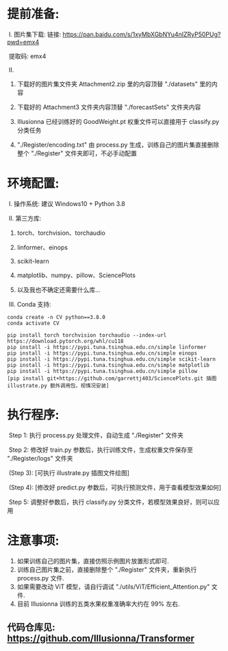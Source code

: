 # 提前准备:

​    Ⅰ. 图片集下载: 链接: https://pan.baidu.com/s/1xyMbXGbNYu4nIZRyP50PUg?pwd=emx4

​            提取码: emx4

​    Ⅱ.

1. 下载好的图片集文件夹 Attachment2.zip 里的内容顶替 "./datasets" 里的内容

2. 下载好的 Attachment3 文件夹内容顶替 "./forecastSets" 文件夹内容

3. Illusionna 已经训练好的 GoodWeight.pt 权重文件可以直接用于 classify.py 分类任务

4. "./Register/encoding.txt" 由 process.py 生成，训练自己的图片集直接删除整个 "./Register" 文件夹即可，不必手动配置



#   环境配置:

​    Ⅰ. 操作系统: 建议 Windows10 + Python 3.8

​    Ⅱ. 第三方库:

1. torch、torchvision、torchaudio

2. linformer、einops

3. scikit-learn

4. matplotlib、numpy、pillow、SciencePlots

5. 以及我也不确定还需要什么库...

​    Ⅲ. Conda 支持:

```
conda create -n CV python==3.8.0
conda activate CV

pip install torch torchvision torchaudio --index-url https://download.pytorch.org/whl/cu118
pip install -i https://pypi.tuna.tsinghua.edu.cn/simple linformer
pip install -i https://pypi.tuna.tsinghua.edu.cn/simple einops
pip install -i https://pypi.tuna.tsinghua.edu.cn/simple scikit-learn
pip install -i https://pypi.tuna.tsinghua.edu.cn/simple matplotlib
pip install -i https://pypi.tuna.tsinghua.edu.cn/simple pillow
[pip install git+https://github.com/garrettj403/SciencePlots.git 插图 illustrate.py 额外调用包，视情况安装]
```



# 执行程序:

​    Step 1: 执行 process.py 处理文件，自动生成 "./Register" 文件夹

​    Step 2: 修改好 train.py 参数后，执行训练文件，生成权重文件保存至 "./Register/logs" 文件夹

​    (Step 3): [可执行 illustrate.py 插图文件绘图]

​    (Step 4): [修改好 predict.py 参数后，可执行预测文件，用于查看模型效果如何]

​    Step 5: 调整好参数后，执行 classify.py 分类文件，若模型效果良好，则可以应用



# 注意事项:

1. 如果训练自己的图片集，直接仿照示例图片放置形式即可.
2. 训练自己图片集之前，直接删除整个 "./Register" 文件夹，重新执行 process.py 文件.
3. 如果需要改动 ViT 模型，请自行调试 "./utils/ViT/Efficient_Attention.py" 文件.
4. 目前 Illusionna 训练的五类水果权重准确率大约在 99% 左右.



##   代码仓库见: https://github.com/Illusionna/Transformer